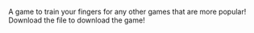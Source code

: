 A game to train your fingers for any other games that are more popular!
Download the file to download the game!
